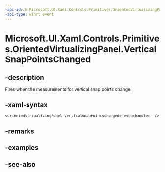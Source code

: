 ```yaml
---
-api-id: E:Microsoft.UI.Xaml.Controls.Primitives.OrientedVirtualizingPanel.VerticalSnapPointsChanged
-api-type: winrt event
---
```


<!-- Event syntax
public event Windows.Foundation.EventHandler VerticalSnapPointsChanged<object>
-->

# Microsoft.UI.Xaml.Controls.Primitives.OrientedVirtualizingPanel.VerticalSnapPointsChanged

## -description
Fires when the measurements for vertical snap points change.

## -xaml-syntax
```xaml
<orientedVirtualizingPanel VerticalSnapPointsChanged="eventhandler" />
```


## -remarks

## -examples

## -see-also
